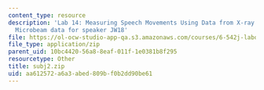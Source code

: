 ```yaml
---
content_type: resource
description: 'Lab 14: Measuring Speech Movements Using Data from X-ray Microbeam System:
  Microbeam data for speaker JW18'
file: https://ol-ocw-studio-app-qa.s3.amazonaws.com/courses/6-542j-laboratory-on-the-physiology-acoustics-and-perception-of-speech-fall-2005/aa612572a6a3abed809bf0b2dd90be61_subj2.zip
file_type: application/zip
parent_uid: 10bc4420-56a8-8eaf-011f-1e0381b8f295
resourcetype: Other
title: subj2.zip
uid: aa612572-a6a3-abed-809b-f0b2dd90be61
---
```

